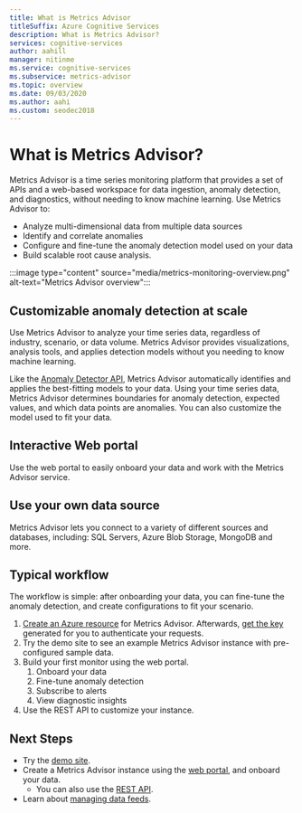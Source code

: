 ```yaml
---
title: What is Metrics Advisor
titleSuffix: Azure Cognitive Services
description: What is Metrics Advisor?
services: cognitive-services
author: aahill
manager: nitinme
ms.service: cognitive-services
ms.subservice: metrics-advisor
ms.topic: overview
ms.date: 09/03/2020
ms.author: aahi
ms.custom: seodec2018
---
```


# What is Metrics Advisor? 

Metrics Advisor is a time series monitoring platform that provides a set of APIs and a web-based workspace for data ingestion, anomaly detection, and diagnostics, without needing to know machine learning. Use Metrics Advisor to:

* Analyze multi-dimensional data from multiple data sources 
* Identify and correlate anomalies
* Configure and fine-tune the anomaly detection model used on your data
* Build scalable root cause analysis. 

:::image type="content" source="media/metrics-monitoring-overview.png" alt-text="Metrics Advisor overview":::

<!--## Scenarios

:::image type="content" source="media/overview-scenarios.png" alt-text="Metrics Advisor overview scenarios":::-->

## Customizable anomaly detection at scale

Use Metrics Advisor to analyze your time series data, regardless of industry, scenario, or data volume. Metrics Advisor provides visualizations, analysis tools, and applies detection models without you needing to know machine learning.

Like the [Anomaly Detector API](../anomaly-detector/overview.md), Metrics Advisor automatically identifies and applies the best-fitting models to your data. Using your time series data, Metrics Advisor determines boundaries for anomaly detection, expected values, and which data points are anomalies. You can also customize the model used to fit your data.

## Interactive Web portal

Use the web portal to easily onboard your data and work with the Metrics Advisor service.  

## Use your own data source 

Metrics Advisor lets you connect to a variety of different sources and databases, including: SQL Servers, Azure Blob Storage, MongoDB and more.


## Typical workflow

The workflow is simple: after onboarding your data, you can fine-tune the anomaly detection, and create configurations to fit your scenario.

1. [Create an Azure resource](../cognitive-services-apis-create-account.md) for Metrics Advisor. Afterwards, [get the key](../cognitive-services-apis-create-account.md#get-the-keys-for-your-resource) generated for you to authenticate your requests.
2. Try the demo site to see an example Metrics Advisor instance with pre-configured sample data. 
3. Build your first monitor using the web portal.
    1. Onboard your data
    2. Fine-tune anomaly detection
    3. Subscribe to alerts
    4. View diagnostic insights
1. Use the REST API to customize your instance.

## Next Steps

* Try the [demo site](quickstarts/explore-the-demo.md).
* Create a Metrics Advisor instance using the [web portal](quickstarts/web-portal.md), and onboard your data. 
  * You can also use the [REST API](quickstarts/rest-api-and-client-library.md). 
* Learn about [managing data feeds](how-tos/manage-data-feeds.md). 